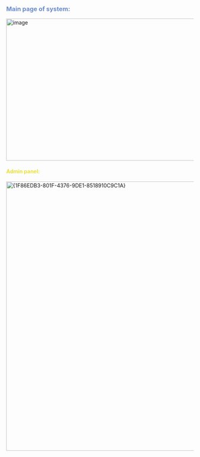 <h3 style="font-weight: bold; color: #698bcf;">Main page of system:</h3>
 
<img width="974" height="381" alt="image" src="https://github.com/user-attachments/assets/e196a096-06be-4785-bb85-3adbebdd1f47" />


<h4 style="color: #ebdf3b;">Admin panel:</h4>

<img width="974" height="722" alt="{1F86EDB3-801F-4376-9DE1-8518910C9C1A}" src="https://github.com/user-attachments/assets/f056c198-a765-4071-b65f-0185ff54b7f1" />


